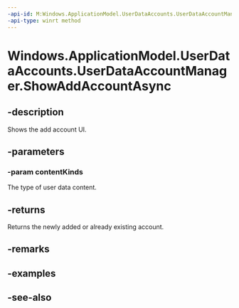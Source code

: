 ----api-id: M:Windows.ApplicationModel.UserDataAccounts.UserDataAccountManager.ShowAddAccountAsync(Windows.ApplicationModel.UserDataAccounts.UserDataAccountContentKinds)
-api-type: winrt method
---<!-- Method syntaxpublic Windows.Foundation.IAsyncOperation<string> ShowAddAccountAsync(Windows.ApplicationModel.UserDataAccounts.UserDataAccountContentKinds contentKinds)--># Windows.ApplicationModel.UserDataAccounts.UserDataAccountManager.ShowAddAccountAsync## -descriptionShows the add account UI.## -parameters### -param contentKindsThe type of user data content.## -returnsReturns the newly added or already existing account.## -remarks## -examples## -see-also